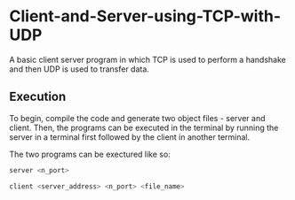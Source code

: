 # Client-and-Server-using-TCP-with-UDP
A basic client server program in which TCP is used to perform a handshake and then UDP is used to transfer data.

## Execution
To begin, compile the code and generate two object files - server and client. Then, the programs can be executed in the terminal by running the server in a terminal first followed by the client in another terminal. 

The two programs can be exectured like so:
```bash
server <n_port>
```
```bash
client <server_address> <n_port> <file_name>
```

